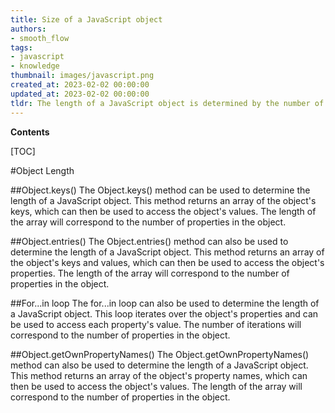 ```yaml
---
title: Size of a JavaScript object
authors:
- smooth_flow
tags:
- javascript
- knowledge
thumbnail: images/javascript.png
created_at: 2023-02-02 00:00:00
updated_at: 2023-02-02 00:00:00
tldr: The length of a JavaScript object is determined by the number of its own enumerable properties.
---
```


**Contents**

[TOC]

#Object Length

##Object.keys()
The Object.keys() method can be used to determine the length of a JavaScript object. This method returns an array of the object's keys, which can then be used to access the object's values. The length of the array will correspond to the number of properties in the object.

##Object.entries()
The Object.entries() method can also be used to determine the length of a JavaScript object. This method returns an array of the object's keys and values, which can then be used to access the object's properties. The length of the array will correspond to the number of properties in the object.

##For...in loop
The for...in loop can also be used to determine the length of a JavaScript object. This loop iterates over the object's properties and can be used to access each property's value. The number of iterations will correspond to the number of properties in the object.

##Object.getOwnPropertyNames()
The Object.getOwnPropertyNames() method can also be used to determine the length of a JavaScript object. This method returns an array of the object's property names, which can then be used to access the object's values. The length of the array will correspond to the number of properties in the object.
